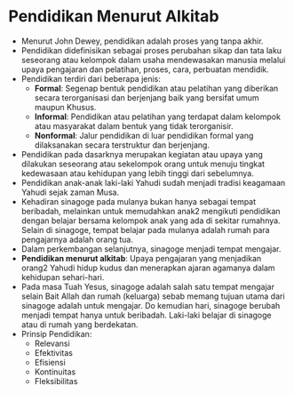 # Pendidikan Menurut Alkitab

- Menurut John Dewey, pendidikan adalah proses yang tanpa akhir.
- Pendidikan didefinisikan sebagai proses perubahan sikap dan tata laku seseorang atau kelompok dalam usaha mendewasakan manusia melalui upaya pengajaran dan pelatihan, proses, cara, perbuatan mendidik.
- Pendidikan terdiri dari beberapa jenis:
    - **Formal**: Segenap bentuk pendidikan atau pelatihan yang diberikan secara terorganisasi dan berjenjang baik yang bersifat umum maupun Khusus.
    - **Informal**: Pendidikan atau pelatihan yang terdapat dalam kelompok atau masyarakat dalam bentuk yang tidak terorganisir.
    - **Nonformal**: Jalur pendidikan di luar pendidikan formal yang dilaksanakan secara terstruktur dan berjenjang.
- Pendidikan pada dasarknya merupakan kegiatan atau upaya yang dilakukan seseorang atau sekelompok orang untuk menuju tingkat kedewasaan atau kehidupan yang lebih tinggi dari sebelumnya.
- Pendidikan anak-anak laki-laki Yahudi sudah menjadi tradisi keagamaan Yahudi sejak zaman Musa.
- Kehadiran sinagoge pada mulanya bukan hanya sebagai tempat beribadah, melainkan untuk memudahkan anak2 mengikuti pendidikan dengan belajar bersama kelompok anak yang ada di sekitar rumahnya. Selain di sinagoge, tempat belajar pada mulanya adalah rumah para pengajarnya adalah orang tua.
- Dalam perkembangan selanjutnya, sinagoge menjadi tempat mengajar. 
- **Pendidikan menurut alkitab**: Upaya pengajaran yang menjadikan orang2 Yahudi hidup kudus dan menerapkan ajaran agamanya dalam kehidupan sehari-hari.
- Pada masa Tuah Yesus, sinagoge adalah salah satu tempat mengajar selain Bait Allah dan rumah (keluarga) sebab memang tujuan utama dari sinagoge adalah untuk mengajar. Do kemudian hari, sinagoge berubah menjadi tempat hanya untuk beribadah. Laki-laki belajar di sinagoge atau di rumah yang berdekatan.
- Prinsip Pendidikan:
    - Relevansi
    - Efektivitas
    - Efisiensi
    - Kontinuitas
    - Fleksibilitas